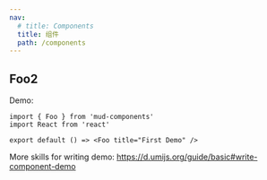 ```yaml
---
nav:
  # title: Components
  title: 组件
  path: /components
---
```


## Foo2

Demo:

```tsx
import { Foo } from 'mud-components'
import React from 'react'

export default () => <Foo title="First Demo" />
```

More skills for writing demo: https://d.umijs.org/guide/basic#write-component-demo
